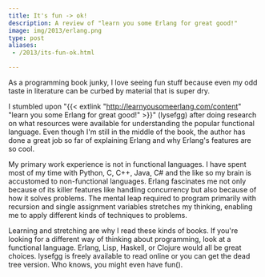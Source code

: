 ```yaml
---
title: It's fun -> ok!
description: A review of "learn you some Erlang for great good!"
image: img/2013/erlang.png
type: post
aliases:
 - /2013/its-fun-ok.html

---
```

As a programming book junky, I love seeing fun stuff because even my odd taste
in literature can be curbed by material that is super dry.

I stumbled upon "{{< extlink "http://learnyousomeerlang.com/content" "learn you some Erlang for great good!" >}}" (lysefgg) after doing
research on what resources were available for understanding the popular
functional language. Even though I'm still in the middle of the book, the
author has done a great job so far of explaining Erlang and why Erlang's
features are so cool.

My primary work experience is not in functional languages. I have spent most of
my time with Python, C, C++, Java, C# and the like so my brain is accustomed to
non-functional languages. Erlang fascinates me not only because of its killer
features like handling concurrency but also because of how it solves problems.
The mental leap required to program primarily with recursion and single
assignment variables stretches my thinking, enabling me to apply different
kinds of techniques to problems.

Learning and stretching are why I read these kinds of books. If you're looking
for a different way of thinking about programming, look at a functional
language. Erlang, Lisp, Haskell, or Clojure would all be great choices. lysefgg
is freely available to read online or you can get the dead tree version. Who
knows, you might even have fun().
